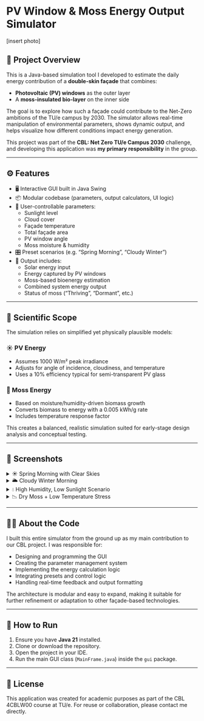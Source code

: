 # PV Window & Moss Energy Output Simulator

[insert photo]

## 🌱 Project Overview

This is a Java-based simulation tool I developed to estimate the daily energy contribution of a **double-skin façade** that combines:
- **Photovoltaic (PV) windows** as the outer layer
- A **moss-insulated bio-layer** on the inner side

The goal is to explore how such a façade could contribute to the Net-Zero ambitions of the TU/e campus by 2030. The simulator allows real-time manipulation of environmental parameters, shows dynamic output, and helps visualize how different conditions impact energy generation.

This project was part of the **CBL: Net Zero TU/e Campus 2030** challenge, and developing this application was **my primary responsibility** in the group.

---

## ⚙️ Features

- 🖥️ Interactive GUI built in Java Swing
- 📦 Modular codebase (parameters, output calculators, UI logic)
- 🔧 User-controllable parameters:
  - Sunlight level
  - Cloud cover
  - Façade temperature
  - Total façade area
  - PV window angle
  - Moss moisture & humidity
- 🎛️ Preset scenarios (e.g. “Spring Morning”, “Cloudy Winter”)
- 🔋 Output includes:
  - Solar energy input
  - Energy captured by PV windows
  - Moss-based bioenergy estimation
  - Combined system energy output
  - Status of moss (“Thriving”, “Dormant”, etc.)

---

## 🔬 Scientific Scope

The simulation relies on simplified yet physically plausible models:

### ☀️ PV Energy
- Assumes 1000 W/m² peak irradiance
- Adjusts for angle of incidence, cloudiness, and temperature
- Uses a 10% efficiency typical for semi-transparent PV glass

### 🌿 Moss Energy
- Based on moisture/humidity-driven biomass growth
- Converts biomass to energy with a 0.005 kWh/g rate
- Includes temperature response factor

This creates a balanced, realistic simulation suited for early-stage design analysis and conceptual testing.

---

## 📸 Screenshots

<details>
<summary>☀️ Spring Morning with Clear Skies</summary>

[insert photo]

</details>

<details>
<summary>🌥️ Cloudy Winter Morning</summary>

[insert photo]

</details>

<details>
<summary>💧 High Humidity, Low Sunlight Scenario</summary>

[insert photo]

</details>

<details>
<summary>📉 Dry Moss + Low Temperature Stress</summary>

[insert photo]

</details>

---

## 🧑‍💻 About the Code

I built this entire simulator from the ground up as my main contribution to our CBL project. I was responsible for:
- Designing and programming the GUI
- Creating the parameter management system
- Implementing the energy calculation logic
- Integrating presets and control logic
- Handling real-time feedback and output formatting

The architecture is modular and easy to expand, making it suitable for further refinement or adaptation to other façade-based technologies.

---

## 🚀 How to Run

1. Ensure you have **Java 21** installed.
2. Clone or download the repository.
3. Open the project in your IDE.
4. Run the main GUI class (`MainFrame.java`) inside the `gui` package.

---

## 📄 License

This application was created for academic purposes as part of the CBL 4CBLW00 course at TU/e. For reuse or collaboration, please contact me directly.

